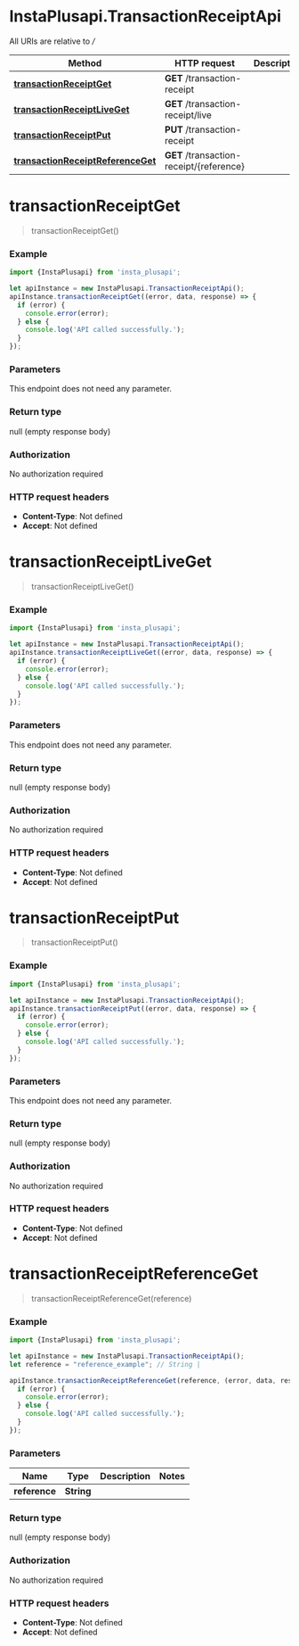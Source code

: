 # InstaPlusapi.TransactionReceiptApi

All URIs are relative to */*

Method | HTTP request | Description
------------- | ------------- | -------------
[**transactionReceiptGet**](TransactionReceiptApi.md#transactionReceiptGet) | **GET** /transaction-receipt | 
[**transactionReceiptLiveGet**](TransactionReceiptApi.md#transactionReceiptLiveGet) | **GET** /transaction-receipt/live | 
[**transactionReceiptPut**](TransactionReceiptApi.md#transactionReceiptPut) | **PUT** /transaction-receipt | 
[**transactionReceiptReferenceGet**](TransactionReceiptApi.md#transactionReceiptReferenceGet) | **GET** /transaction-receipt/{reference} | 

<a name="transactionReceiptGet"></a>
# **transactionReceiptGet**
> transactionReceiptGet()



### Example
```javascript
import {InstaPlusapi} from 'insta_plusapi';

let apiInstance = new InstaPlusapi.TransactionReceiptApi();
apiInstance.transactionReceiptGet((error, data, response) => {
  if (error) {
    console.error(error);
  } else {
    console.log('API called successfully.');
  }
});
```

### Parameters
This endpoint does not need any parameter.

### Return type

null (empty response body)

### Authorization

No authorization required

### HTTP request headers

 - **Content-Type**: Not defined
 - **Accept**: Not defined

<a name="transactionReceiptLiveGet"></a>
# **transactionReceiptLiveGet**
> transactionReceiptLiveGet()



### Example
```javascript
import {InstaPlusapi} from 'insta_plusapi';

let apiInstance = new InstaPlusapi.TransactionReceiptApi();
apiInstance.transactionReceiptLiveGet((error, data, response) => {
  if (error) {
    console.error(error);
  } else {
    console.log('API called successfully.');
  }
});
```

### Parameters
This endpoint does not need any parameter.

### Return type

null (empty response body)

### Authorization

No authorization required

### HTTP request headers

 - **Content-Type**: Not defined
 - **Accept**: Not defined

<a name="transactionReceiptPut"></a>
# **transactionReceiptPut**
> transactionReceiptPut()



### Example
```javascript
import {InstaPlusapi} from 'insta_plusapi';

let apiInstance = new InstaPlusapi.TransactionReceiptApi();
apiInstance.transactionReceiptPut((error, data, response) => {
  if (error) {
    console.error(error);
  } else {
    console.log('API called successfully.');
  }
});
```

### Parameters
This endpoint does not need any parameter.

### Return type

null (empty response body)

### Authorization

No authorization required

### HTTP request headers

 - **Content-Type**: Not defined
 - **Accept**: Not defined

<a name="transactionReceiptReferenceGet"></a>
# **transactionReceiptReferenceGet**
> transactionReceiptReferenceGet(reference)



### Example
```javascript
import {InstaPlusapi} from 'insta_plusapi';

let apiInstance = new InstaPlusapi.TransactionReceiptApi();
let reference = "reference_example"; // String | 

apiInstance.transactionReceiptReferenceGet(reference, (error, data, response) => {
  if (error) {
    console.error(error);
  } else {
    console.log('API called successfully.');
  }
});
```

### Parameters

Name | Type | Description  | Notes
------------- | ------------- | ------------- | -------------
 **reference** | **String**|  | 

### Return type

null (empty response body)

### Authorization

No authorization required

### HTTP request headers

 - **Content-Type**: Not defined
 - **Accept**: Not defined

